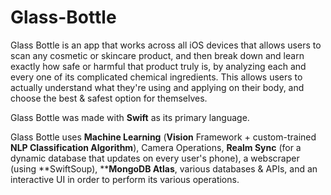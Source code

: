 # Glass-Bottle

Glass Bottle is an app that works across all iOS devices that allows users to scan any cosmetic or skincare product, and then break down and learn exactly how safe or harmful that product truly is, by analyzing each and every one of its complicated chemical ingredients. This allows users to actually understand what they're using and applying on their body, and choose the best & safest option for themselves.

Glass Bottle was made with **Swift** as its primary language.

Glass Bottle uses **Machine Learning** (**Vision** Framework + custom-trained **NLP Classification Algorithm**), Camera Operations, **Realm Sync** (for a dynamic database that updates on every user's phone), a webscraper (using **SwiftSoup), ****MongoDB Atlas**, various databases & APIs, and an interactive UI in order to perform its various operations. 
